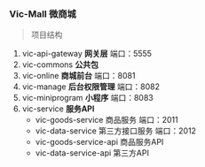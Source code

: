 ### Vic-Mall 微商城

> 项目结构
1. vic-api-gateway **网关层** 端口：5555
2. vic-commons      **公共包** 
3. vic-online **商城前台**        端口：8081
4. vic-manage **后台权限管理**    端口：8082
5. vic-miniprogram  **小程序**    端口：8083
6. vic-service  **服务API**   
      * vic-goods-service 商品服务 端口：2011
      * vic-data-service 第三方接口服务 端口：2012
      * vic-goods-service-api 商品服务API 
      * vic-data-service-api 第三方API 

